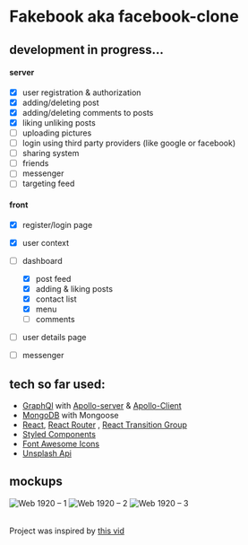 
# Fakebook aka facebook-clone
## development in progress...
#### server
  - [x] user registration & authorization
  - [x] adding/deleting post
  - [x] adding/deleting comments to posts
  - [x] liking unliking posts
  - [ ] uploading pictures 
  - [ ] login using third party providers (like google or facebook)
  - [ ] sharing system
  - [ ] friends
  - [ ] messenger
  - [ ] targeting feed
#### front
- [x] register/login page
- [x] user context
- [ ] dashboard
  - [x] post feed
  - [x] adding & liking posts
  - [x] contact list
  - [x] menu
  - [ ] comments 
- [ ] user details page
- [ ] messenger


## tech so far used:
* [GraphQl](https://graphql.org/) with [Apollo-server](https://www.apollographql.com/docs/apollo-server/) & [Apollo-Client](https://www.apollographql.com/docs/react/)
* [MongoDB](https://www.mongodb.com/) with Mongoose
* [React](https://en.reactjs.org/), [React Router](https://reactrouter.com/) , [React Transition Group](http://reactcommunity.org/react-transition-group/)
* [Styled Components](https://styled-components.com/)
* [Font Awesome Icons](https://fontawesome.com/)
* [Unsplash Api](https://unsplash.com/)

## mockups
![Web 1920 – 1](https://user-images.githubusercontent.com/46058997/98292438-ff1f2800-1fac-11eb-9228-25f58f434b87.png)
![Web 1920 – 2](https://user-images.githubusercontent.com/46058997/98442023-72867e00-2102-11eb-9a7b-8b39859dc1c6.png)
![Web 1920 – 3](https://user-images.githubusercontent.com/46058997/98442042-95b12d80-2102-11eb-9f4e-937ef99612fc.png)



######
Project was inspired by [this vid](https://www.youtube.com/watch?v=n1mdAPFq2Os&list=PLQ6_tJw-XJx3k25CWH3BKeWj48n7ExZFM&index=1&t=5759s)

